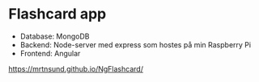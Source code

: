 # Flashcard app

* Database: MongoDB
* Backend: Node-server med express som hostes på min Raspberry Pi
* Frontend: Angular

https://mrtnsund.github.io/NgFlashcard/
